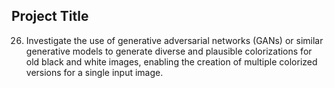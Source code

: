 ## Project Title
26. Investigate the use of generative adversarial networks (GANs) or similar generative models to generate diverse and plausible colorizations for old black and white images, enabling the creation of multiple colorized versions for a single input image.